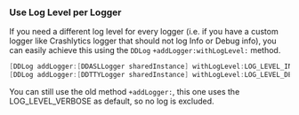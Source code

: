 ### Use Log Level per Logger

If you need a different log level for every logger (i.e. if you have a custom logger like Crashlytics logger that should not log Info or Debug info), you can easily achieve this using the `DDLog` `+addLogger:withLogLevel:` method.

```objective-c
[DDLog addLogger:[DDASLLogger sharedInstance] withLogLevel:LOG_LEVEL_INFO];
[DDLog addLogger:[DDTTYLogger sharedInstance] withLogLevel:LOG_LEVEL_DEBUG];
```

You can still use the old method `+addLogger:`, this one uses the LOG_LEVEL_VERBOSE as default, so no log is excluded.